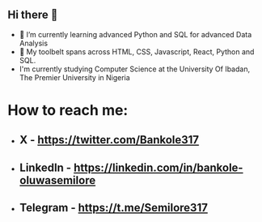 ## Hi there 👋
- 🌱 I’m currently learning advanced Python and SQL for advanced Data Analysis
- 🔭 My toolbelt spans across HTML, CSS, Javascript, React, Python and SQL.
- I'm currently studying Computer Science at the University Of Ibadan, The Premier University in Nigeria

# How to reach me:
- ## X - https://twitter.com/Bankole317
- ## LinkedIn - https://linkedin.com/in/bankole-oluwasemilore
- ## Telegram - https://t.me/Semilore317
<!--
**Semilore317/Semilore317** is a ✨ _special_ ✨ repository because its `README.md` (this file) appears on your GitHub profile.

Here are some ideas to get you started:


 
- 👯 I’m looking to collaborate on ...
- 🤔 I’m looking for help with ...
- 💬 Ask me about ...

- 😄 Pronouns: ...
- ⚡ Fun fact: ...
-->
